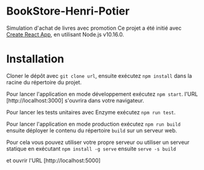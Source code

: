 # BookStore-Henri-Potier

Simulation d'achat de livres avec promotion
Ce projet a été initié avec [Create React App](https://github.com/facebook/create-react-app), en utilisant Node.js v10.16.0.

# Installation

Cloner le dépôt avec `git clone url`, ensuite exécutez `npm install` dans la racine du répertoire du projet.

Pour lancer l'application en mode développement exécutez `npm start`. l'URL [http://localhost:3000] s'ouvrira dans votre navigateur.

Pour lancer les tests unitaires avec Enzyme exécutez `npm run test`.

Pour lancer l'application en mode production exécutez `npm run build`  ensuite déployer le contenu du répertoire `build` sur un serveur web.

Pour cela vous pouvez utiliser votre propre serveur ou utiliser un serveur statique en exécutant `npm install -g serve` ensuite `serve -s build`

et ouvrir l'URL [http://localhost:5000]